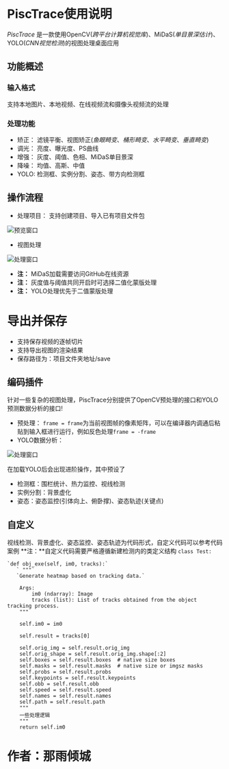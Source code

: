 # PiscTrace使用说明
_PiscTrace_ 是一款使用OpenCV(_跨平台计算机视觉库_)、MiDaS(_单目景深估计_)、YOLO(_CNN视觉检测_)的视图处理桌面应用
## 功能概述
### 输入格式
支持本地图片、本地视频、在线视频流和摄像头视频流的处理
### 处理功能
- 矫正：
滤镜平衡、视图矫正(_鱼眼畸变_、_桶形畸变_、_水平畸变_、_垂直畸变_)
- 调光：
亮度、曝光度、PS曲线
- 增强：
灰度、阈值、色相、MiDaS单目景深
- 降噪：
均值、高斯、中值
- YOLO:
检测框、实例分割、姿态、带方向检测框
## 操作流程
- 处理项目：
支持创建项目、导入已有项目文件包

![预览窗口](https://github.com/user-attachments/assets/910a2782-0d70-4d6b-bcab-f638311257fe)

- 视图处理

![处理窗口](https://github.com/user-attachments/assets/2c377160-47c3-4bea-a6d1-4df424c4c3dc)

- **注：** MiDaS加载需要访问GitHub在线资源
- **注：** 灰度值与阈值共同开启时可选择二值化蒙版处理
- **注：** YOLO处理优先于二值蒙版处理
# 导出并保存
- 支持保存视频的逐帧切片
- 支持导出视图的渲染结果
- 保存路径为：项目文件夹地址/save
  
## 编码插件
针对一些复杂的视图处理，PiscTrace分别提供了OpenCV预处理的接口和YOLO预测数据分析的接口!
- 预处理：
`frame = frame`为当前视图帧的像素矩阵，可以在编译器内调通后粘贴到输入框进行运行，例如反色处理`frame = -frame`
- YOLO数据分析：
  
![处理窗口](https://github.com/user-attachments/assets/a78e65c0-bc87-4bf5-a078-226d03fb97ee)

在加载YOLO后会出现进阶操作，其中预设了
- 检测框：围栏统计、热力监控、视线检测
- 实例分割：背景虚化
- 姿态：姿态监控(引体向上、俯卧撑)、姿态轨迹(关键点)
## 自定义
视线检测、背景虚化、姿态监控、姿态轨迹为代码形式，自定义代码可以参考代码案例
**注：**自定义代码需要严格遵循新建检测内的类定义结构
`class Test:`

    `def obj_exe(self, im0, tracks):`
       ` """`
       `Generate heatmap based on tracking data.`

        Args:
            im0 (ndarray): Image
            tracks (list): List of tracks obtained from the object tracking process.
        """

        self.im0 = im0

        self.result = tracks[0]

        self.orig_img = self.result.orig_img
        self.orig_shape = self.result.orig_img.shape[:2]
        self.boxes = self.result.boxes  # native size boxes
        self.masks = self.result.masks  # native size or imgsz masks
        self.probs = self.result.probs
        self.keypoints = self.result.keypoints
        self.obb = self.result.obb
        self.speed = self.result.speed
        self.names = self.result.names
        self.path = self.result.path
        """
        一些处理逻辑
        """
        return self.im0

# 作者：**那雨倾城**
        

